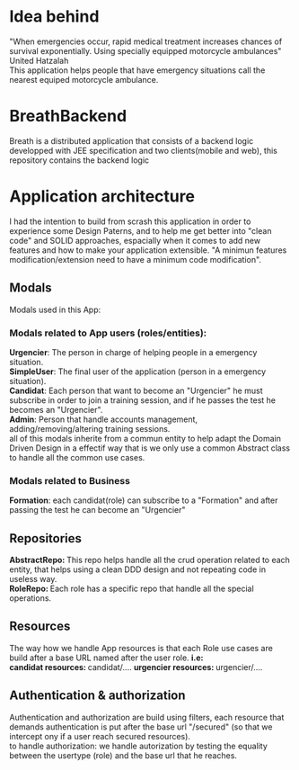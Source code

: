 # Idea behind
"When emergencies occur, rapid medical treatment increases chances of survival exponentially. Using specially equipped motorcycle ambulances" United Hatzalah <br/>
This application helps people that have emergency situations call the nearest equiped motorcycle ambulance.
# BreathBackend
Breath is a distributed application that consists of a backend logic developped with JEE specification and two clients(mobile and web), this repository contains the backend logic
# Application architecture
I had the intention to build from scrash this application in order to experience some Design Paterns, and to help me get better into "clean code" and SOLID approaches, espacially when it comes to add new features and how to make your application extensible. "A minimun features modification/extension need to have a minimum code modification".
## Modals
Modals used in this App:
### Modals related to App users (roles/entities):
<strong>Urgencier</strong>: The person in charge of helping people in a emergency situation. <br/>
<strong>SimpleUser</strong>: The final user of the application (person in a emergency situation). <br/>
<strong>Candidat</strong>: Each person that want to become an "Urgencier" he must subscribe in order to join a training session, and if he passes the test he becomes an "Urgencier". <br/>
<strong>Admin</strong>: Person that handle accounts management, adding/removing/altering training sessions.<br/>
all of this modals inherite from a commun entity to help adapt the Domain Driven Design in a effectif way that is we only use a common Abstract class to handle all the common use cases.
### Modals related to Business
<strong>Formation</strong>: each candidat(role) can subscribe to a "Formation" and after passing the test he can become an "Urgencier"
## Repositories
<strong>AbstractRepo: </strong>This repo helps handle all the crud operation related to each entity, that helps using a clean DDD design and not repeating code in useless way.<br/>
<strong>RoleRepo: </strong>Each role has a specific repo that handle all the special operations.
## Resources
The way how we handle App resources is that each Role use cases are build after a base URL named after the user role. <strong> i.e:</strong><br/>
<strong>candidat resources: </strong> candidat/....
<strong>urgencier resources: </strong> urgencier/....
## Authentication & authorization
Authentication and authorization are build using filters, each resource that demands authentication is put after the base url "/secured" (so that we intercept ony if a user reach secured resources).<br/>
to handle authorization: we handle autorization by testing the equality between the usertype (role) and the base url that he reaches.

